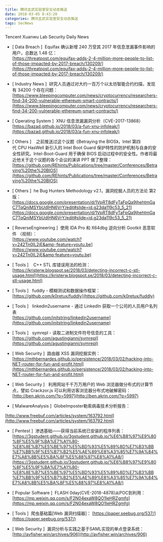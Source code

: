 ```yaml
---
title: 腾讯玄武实验室安全动态推送
date: 2018-03-05 8:43:20
categories: 腾讯玄武实验室安全动态推送
tags: SecNews
---
```


Tencent Xuanwu Lab Security Daily News  
* [ Data Breach ]  Equifax 确认新增 240 万受其 2017 年信息泄漏事件影响的用户，总数达 1.48 亿：   
[https://threatpost.com/equifax-adds-2-4-million-more-people-to-list-of-those-impacted-by-2017-breach/130209/](https://threatpost.com/equifax-adds-2-4-million-more-people-to-list-of-those-impacted-by-2017-breach/130209/)  

* [ Industry News ]  研究人员通过对大约一百万个以太坊智能合约扫描，发现有 34200 个存在问题：   
[https://www.bleepingcomputer.com/news/cryptocurrency/researchers-find-34-200-vulnerable-ethereum-smart-contracts/](https://www.bleepingcomputer.com/news/cryptocurrency/researchers-find-34-200-vulnerable-ethereum-smart-contracts/)  

* [ Operating System ]  XNU 信息泄漏漏洞分析（CVE-2017-13868）  
[https://bazad.github.io/2018/03/a-fun-xnu-infoleak/](https://bazad.github.io/2018/03/a-fun-xnu-infoleak/)  

* [ Others ]  
 之前推送过这个议题《Betraying the BIOS》，Intel 第四代 CPU HasWell 新引入的 Intel Boot Guard 保护特性的防护机制与自身的安全性研究。Intel-Boot-Guard 用于确保 BIOS 启动过程中的安全性。作者将最近他关于这个议题的各个会议的演讲 PPT 做了整理：   
[https://github.com/REhints/Publications/tree/master/Conferences/Betraying%20the%20BIOS](https://github.com/REhints/Publications/tree/master/Conferences/Betraying%20the%20BIOS)  

* [ Others ]  he Bug Hunters Methodology v2.1，漏洞挖掘人员的方法论 第2版：   
[https://docs.google.com/presentation/d/1VpRT8dFyTaFpQa9jhehtmGaC7TqQniMSYbUdlHN6VrY/edit#slide=id.g23da119c53_5_21](https://docs.google.com/presentation/d/1VpRT8dFyTaFpQa9jhehtmGaC7TqQniMSYbUdlHN6VrY/edit#slide=id.g23da119c53_5_21)  

* [ ReverseEngineering ]  使用 IDA Pro 和 X64dbg 逆向分析 Gootkit 恶意软件 （视频）：   
[https://www.youtube.com/watch?v=242Tn0IL2jE&amp;;feature=youtu.be](https://www.youtube.com/watch?v=242Tn0IL2jE&amp;feature=youtu.be)  

* [ Tools ]  
 C++ STL 库错误用法的检测：   
[https://kristerw.blogspot.se/2018/03/detecting-incorrect-c-stl-usage.html](https://kristerw.blogspot.se/2018/03/detecting-incorrect-c-stl-usage.html)  

* [ Tools ]   fuddly - 模糊测试和数据操作框架：   
[https://github.com/k0retux/fuddly](https://github.com/k0retux/fuddly)  

* [ Tools ]   linkedin2username - 通过 LinkedIn 获取一个公司的人员用户名列表  
[https://github.com/initstring/linkedin2username](https://github.com/initstring/linkedin2username)  

* [ Tools ]   symrepl - 读取二进制文件符号信息的工具：   
[https://github.com/agustingianni/symrepl](https://github.com/agustingianni/symrepl)  

* [ Web Security ]  路由器 XSS 漏洞挖掘实例：   
[https://mthbernardes.github.io/persistence/2018/03/02/hacking-into-NET-router-for-fun-and-profit.html](https://mthbernardes.github.io/persistence/2018/03/02/hacking-into-NET-router-for-fun-and-profit.html)  

* [ Web Security ]  
利用网站千千万万用户的 Web 浏览器做分布式的计算节点，譬如 Crackzor.js 可以利用访客浏览器分布式地破解密码：  
[http://ben.akrin.com/?p=5997](http://ben.akrin.com/?p=5997)  

* [ MalwareAnalysis ]  GlobeImposter勒索病毒技术分析报告：
 
[http://www.freebuf.com/articles/system/163792.html](http://www.freebuf.com/articles/system/163792.html)  

* [ Pentest ]  渗透基础——获得当前系统已安装的程序列表： 
[https://3gstudent.github.io/3gstudent.github.io/%E6%B8%97%E9%80%8F%E5%9F%BA%E7%A1%80-%E8%8E%B7%E5%BE%97%E5%BD%93%E5%89%8D%E7%B3%BB%E7%BB%9F%E5%B7%B2%E5%AE%89%E8%A3%85%E7%9A%84%E7%A8%8B%E5%BA%8F%E5%88%97%E8%A1%A8/](https://3gstudent.github.io/3gstudent.github.io/%E6%B8%97%E9%80%8F%E5%9F%BA%E7%A1%80-%E8%8E%B7%E5%BE%97%E5%BD%93%E5%89%8D%E7%B3%BB%E7%BB%9F%E5%B7%B2%E5%AE%89%E8%A3%85%E7%9A%84%E7%A8%8B%E5%BA%8F%E5%88%97%E8%A1%A8/)  

* [ Popular Software ]  FLASH 0day(CVE-2018-4878)从POC到利用： 
[https://mp.weixin.qq.com/s/F2N04exaW8QO1IeHRZgmfg](https://mp.weixin.qq.com/s/F2N04exaW8QO1IeHRZgmfg)  

* [ Tools ]  爬虫基础篇[Web 漏洞扫描器]： 
[https://paper.seebug.org/537/](https://paper.seebug.org/537/)  

* [ Web Security ]  漏洞分析与实践之基于SAML实现的单点登录系统： 
[http://avfisher.win/archives/906](http://avfisher.win/archives/906)  

